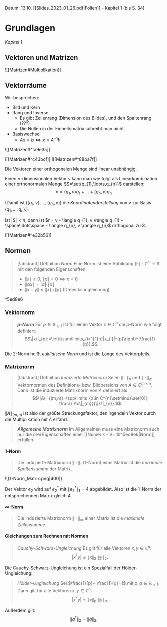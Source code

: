 Datum: 13.10.
[[Slides_2023_01_26.pdf|Folien]] - Kapitel 1 (bis S. 34)
# Grundlagen
*Kapitel 1*

## Vektoren und Matrizen
![[Matrizen#Multiplikation]]

## Vektorräume

Wir besprechen:
- Bild und Kern
- Rang und Inverse
	- Es gibt Zeilenrang (Dimension des Bildes), und den Spaltenrang (???)
	- Die Nullen in der Einheitsmatrix schreibt man nicht.
- Basiswechsel
	- $Ax=b \iff x=A^{-1}b$

![[Matrizen#^fa9e35]]

![[Matrizen#^c43bcf]]
![[Matrizen#^88ba7f]]

Die Vektoren einer orthogonalen Menge sind linear unabhängig.

Einen $n$-dimensionalen Vektor $v$ kann man wie folgt als Linearkombination einer orthonormalen Menge $S=\set{q_{1},\ldots,q_{n}}$ darstellen:
$$v = \langle q_{1}, v \rangle q_{1} + \ldots + \langle q_{n}, v \rangle q_{n}$$

(Damit ist $(\langle q_{1}, v \rangle, \ldots , \langle q_{n}, v \rangle)$ die *Koordinatendarstellung* von $v$ zur Basis $(q_{1},\ldots,q_{n})$.)

Ist $|S|<n$, dann ist $r = v - \langle q_{1}, v \rangle q_{1} - \space\ldots\space - \langle q_{n}, v \rangle q_{n}$ orthogonal zu $S$.


![[Matrizen#^e32b56]]

## Normen
> [!abstract] Definition *Norm*
> Eine Norm ist eine Abbildung $\|\cdot\|: \mathbb{C}^{n}\to \mathbb{R}$ mit den folgenden Eigenschaften:
> - $\|x\|\geq 0$, $\|x\|=0\iff x=0$
> - $\|\alpha x\|=|\alpha|\cdot\|x\|$
> - $\|x+y\|\leq \|x\|+\|y\|$ (Dreiecksungleichung)

^5ed8e6

### Vektornorm

> ***p-Norm***
> Für $p \in \mathbb{R}_{\geq 1}$ ist für einen Vektor $x \in \mathbb{C}^{n}$ die $p$-Norm wie folgt definiert:
> $$\|x\|_{p}:=\left(\sum\limits_{i=1}^{n}|x_{i}|^{p}\right)^{\frac{1}{p}}.$$

Die 2-Norm heißt *euklidische Norm* und ist die Länge des Vektorpfeils.

### Matrixnorm

> [!abstract] Definition *Induzierte Matrixnorm*
> Seien $\|\cdot\|_n$ und $\|\cdot\|_m$ Vektornormen des Definitions- bzw. Bildbereichs von $A \in C^{m\times n}$.
> Dann ist die induzierte Matrixnorm von $A$ definiert als $$\|A\|_{(m,n)}=\sup\limits_{x\in C^{n}\setminus\set{0}} \frac{\|Ax\|_{m}}{\|x\|_{n}}.$$

$\|A\|_{(m,n)}$ ist also der größte Streckungsfaktor, den irgendein Vektor durch die Multiplikation mit $A$ erfährt.

> ***Allgemeine Matrixnorm***
> Im Allgemeinen muss eine Matrixnorm auch nur die drei Eigenschaften einer [[Numerik - VL 1#^5ed8e6|Norm]] erfüllen.

#### 1-Norm
> Die induzierte Matrixnorm $\|\cdot\|_1$ (1-Norm) einer Matrix ist die *maximale Spaltensumme* der Matrix. 

![[1-Norm_Matrix.png|400]]

Der Vektor $e_{2}$ wird auf $e_{2}^{\ast}$ mit $\|e_{2}^{\ast}\|_{1}=4$ abgebildet. Also ist die 1-Norm der entsprechenden Matrix gleich 4.

#### $\infty$-Norm
> Die induzierte Matrixnorm $\|\cdot\|_{\infty}$ einer Matrix ist die *maximale Zeilensumme*.

#### Gleichungen zum Rechnen mit Normen

> *Cauchy-Schwarz-Ungleichung*
> Es gilt für alle Vektoren $x,y \in \mathbb{C}^{n}$: $$|x ^{\ast} y| \leq \|x\|_{2}\cdot\|y\|_2.$$

Die Cauchy-Schwarz-Ungleichung ist ein Spezialfall der Hölder-Ungleichung:

> *Hölder-Ungleichung*
> Sei $\frac{1}{p}+ \frac{1}{q}=1$ mit $p,q \in \mathbb{R}_{>1}$.
> Dann gilt für alle Vektoren $x,y \in \mathbb{C}^{n}$: $$|x ^{\ast} y|\leq \|x\|_{p}\cdot\|y\|_{q}.$$

Außerdem gilt: $$\|a ^{\ast}\|_{2}=\|a\|_{2}.$$
